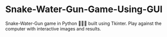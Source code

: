 # Snake-Water-Gun-Game-Using-GUI
Snake-Water-Gun game in Python 🐍💧🔫 built using Tkinter. Play against the computer with interactive images and results.
